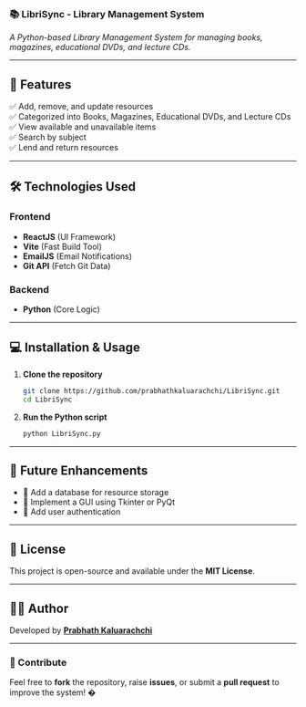 ### **📚 LibriSync - Library Management System**  
*A Python-based Library Management System for managing books, magazines, educational DVDs, and lecture CDs.*  

---

## **🚀 Features**  
✅ Add, remove, and update resources  
✅ Categorized into Books, Magazines, Educational DVDs, and Lecture CDs  
✅ View available and unavailable items  
✅ Search by subject  
✅ Lend and return resources  

---

## **🛠️ Technologies Used**  

### **Frontend**  
- **ReactJS** (UI Framework)  
- **Vite** (Fast Build Tool)  
- **EmailJS** (Email Notifications)  
- **Git API** (Fetch Git Data)  

### **Backend**  
- **Python** (Core Logic)  

---

## **💻 Installation & Usage**  
1. **Clone the repository**  
   ```sh
   git clone https://github.com/prabhathkaluarachchi/LibriSync.git
   cd LibriSync
   ```
2. **Run the Python script**  
   ```sh
   python LibriSync.py
   ```

---

## **📌 Future Enhancements**  
- 📌 Add a database for resource storage  
- 📌 Implement a GUI using Tkinter or PyQt  
- 📌 Add user authentication  

---

## **📜 License**  
This project is open-source and available under the **MIT License**.  

---

## **👨‍💻 Author**  
Developed by **[Prabhath Kaluarachchi](https://github.com/prabhathkaluarachchi/)**  

---

### **📢 Contribute**  
Feel free to **fork** the repository, raise **issues**, or submit a **pull request** to improve the system! �  

